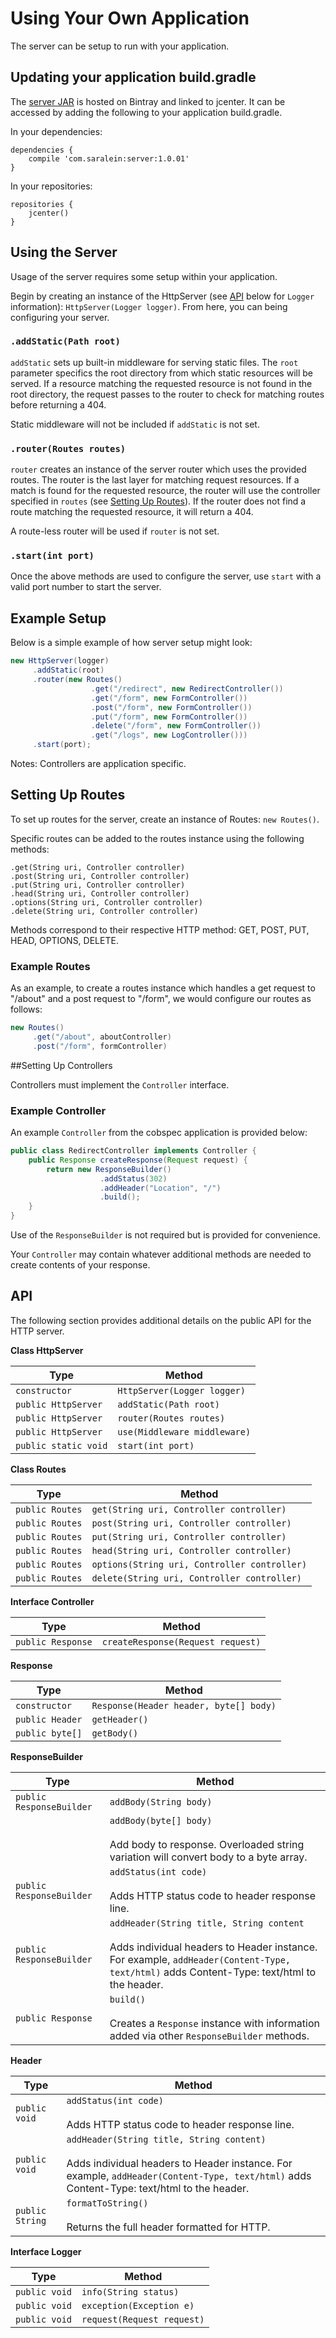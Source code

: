 # Using Your Own Application

The server can be setup to run with your application.

## Updating your application build.gradle

The [server JAR](https://bintray.com/saralein/server) is hosted on Bintray and linked to jcenter. It can be accessed by adding the following to your application build.gradle.

In your dependencies:

```
dependencies {
    compile 'com.saralein:server:1.0.01'
}
```

In your repositories:

```
repositories {
    jcenter()
}
```

## Using the Server

Usage of the server requires some setup within your application.

Begin by creating an instance of the HttpServer (see [API](#api) below for `Logger` information): `HttpServer(Logger logger)`. From here, you can being configuring your server.

### `.addStatic(Path root)`

`addStatic` sets up built-in middleware for serving static files.  The `root` parameter specifics the root directory from which static resources will be served.  If a resource matching the requested resource is not found in the root directory, the request passes to the router to check for matching routes before returning a 404.

Static middleware will not be included if `addStatic` is not set.

### `.router(Routes routes)` 

`router` creates an instance of the server router which uses the provided routes. The router is the last layer for matching request resources.  If a match is found for the requested resource, the router will use the controller specified in `routes` (see [Setting Up Routes](#setting-up-routes)). If the router does not find a route matching the requested resource, it will return a 404.

A route-less router will be used if `router` is not set.

### `.start(int port)`

Once the above methods are used to configure the server, use `start` with a valid port number to start the server.

## Example Setup

Below is a simple example of how server setup might look:

```java
new HttpServer(logger)
     .addStatic(root)
     .router(new Routes()
                  .get("/redirect", new RedirectController())
                  .get("/form", new FormController())
                  .post("/form", new FormController())
                  .put("/form", new FormController())
                  .delete("/form", new FormController())
                  .get("/logs", new LogController()))
     .start(port);

```

Notes: Controllers are application specific.

## Setting Up Routes

To set up routes for the server, create an instance of Routes: `new Routes()`.

Specific routes can be added to the routes instance using the following methods:

`.get(String uri, Controller controller)`    
`.post(String uri, Controller controller)`    
`.put(String uri, Controller controller)`    
`.head(String uri, Controller controller)`    
`.options(String uri, Controller controller)`    
`.delete(String uri, Controller controller)`    

Methods correspond to their respective HTTP method: GET, POST, PUT, HEAD, OPTIONS, DELETE.

### Example Routes

As an example, to create a routes instance which handles a get request to "/about" and a post request to "/form", we would configure our routes as follows:

```java
new Routes()
     .get("/about", aboutController)
     .post("/form", formController)
```

##Setting Up Controllers

Controllers must implement the `Controller` interface.

### Example Controller

An example `Controller` from the cobspec application is provided below:

```java
public class RedirectController implements Controller {
    public Response createResponse(Request request) {
        return new ResponseBuilder()
                    .addStatus(302)
                    .addHeader("Location", "/")
                    .build();
    }
}
```

Use of the `ResponseBuilder` is not required but is provided for convenience.

Your `Controller` may contain whatever additional methods are needed to create contents of your response.

## API

The following section provides additional details on the public API for the HTTP server.

**Class HttpServer**

| Type                 | Method                                                     |
| -------------------- | ---------------------------------------------------------- |
| `constructor`        | `HttpServer(Logger logger)`                                |
| `public HttpServer`  | `addStatic(Path root)`                                     |
| `public HttpServer`  | `router(Routes routes)`                                    |
| `public HttpServer`  | `use(Middleware middleware)`                               |
| `public static void` | `start(int port)`                                          |

**Class Routes**

| Type            | Method                                                        |
| --------------- | ------------------------------------------------------------- |
| `public Routes` | `get(String uri, Controller controller)`                      |
| `public Routes` | `post(String uri, Controller controller)`                     |
| `public Routes` | `put(String uri, Controller controller)`                      |
| `public Routes` | `head(String uri, Controller controller)`                     |
| `public Routes` | `options(String uri, Controller controller)`                  |
| `public Routes` | `delete(String uri, Controller controller)`                   |
 
**Interface Controller**

| Type              | Method                            |
| ----------------- | --------------------------------- |
| `public Response` | `createResponse(Request request)` |

**Response**

| Type            | Method                                 |
| --------------- | -------------------------------------- |
| `constructor`   | `Response(Header header, byte[] body)` |
| `public Header` | `getHeader()`                          |
| `public byte[]` | `getBody()`                            |

**ResponseBuilder**

| Type                     | Method                                   |
| ------------------------ | ---------------------------------------- |
| `public ResponseBuilder` | `addBody(String body)`                   |
|                          | `addBody(byte[] body)` <br><br>Add body to response.  Overloaded string variation will convert body to a byte array. |
| `public ResponseBuilder` | `addStatus(int code)` <br><br> Adds HTTP status code to header response line. |
| `public ResponseBuilder` | `addHeader(String title, String content` <br><br> Adds individual headers to Header instance. For example, `addHeader(Content-Type, text/html)` adds Content-Type: text/html to the header. |
| `public Response`        | `build()` <br><br>Creates a `Response` instance with information added via other `ResponseBuilder` methods. |

**Header**

| Type | Method |
| ---- | ------ |
| `public void` | `addStatus(int code)` <br><br>Adds HTTP status code to header response line. |
| `public void` | `addHeader(String title, String content)` <br><br>Adds individual headers to Header instance. For example, `addHeader(Content-Type, text/html)` adds Content-Type: text/html to the header. |
| `public String` | `formatToString()` <br><br>Returns the full header formatted for HTTP. |

**Interface Logger**

| Type          | Method                     |
| ------------- | -------------------------- |
| `public void` | `info(String status)`      |
| `public void` | `exception(Exception e)`   |
| `public void` | `request(Request request)` |